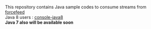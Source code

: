 This repository contains Java sample codes to consume streams from [forcefeed](http://forcefeed.ir/)  
Java 8 users : [console-java8](https://github.com/forcefeed/java-example/tree/master/console-java8)  
**Java 7 also will be available soon**
